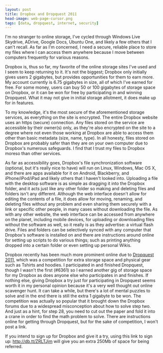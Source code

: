 ```yaml
---
layout: post
title: Dropbox and Dropquest 2011
head-image: web-page-cursor.png
tags: [data, dropquest, internet, security]
---
```


I'm no stranger to online storage, I've cycled through Windows Live
Skydrive, ADrive, Google Docs, Ubuntu One, and likely a few others that
I can't recall. As far as I'm concerned, I need a secure, reliable place
to store my files where I can access them anywhere because I move
between computers frequently for various reasons.

Dropbox is, thus so far, my favorite of the online storage sites I've
used and I seem to keep returning to it. It's not the biggest; Dropbox
only initially gives users 2 gigabytes, but provides opportunities for
them to earn more. My account currently is 6.75 gigabytes in size, all
of which I've earned for free. For some money, users can buy 50 or 100
gigabytes of storage space on Dropbox, or it can be won for free by
participating in and winning Dropquest. What it may not give in initial
storage allotment, it does make up for in features.

To my knowledge, it's the most secure of the aforementioned storage
services, as everything on the site is encrypted. The entire Dropbox
website uses an https (secure) connection. Any files stored on the
service are accessible by their owner(s) only, as they're also encrypted
on the site to a degree where not even those working at Dropbox are able
to access them other than basic metadata (size, name, type). In all
honesty, files stored on Dropbox are probably safer than they are on
your own computer due to Dropbox's numerous safeguards. I find that I
trust my files to Dropbox moreso than other services.

As far as accessibility goes, Dropbox's file synchronization software
(optional, but it's really nice to have) will run on Linux, Windows, Mac
OS X, and there are apps available for it on Android, Blackberry, and
iPhone/iPod/iPad and likely others that I haven't looked into. Uploading
a file with the desktop software is as simple as dragging it into the
Dropbox folder, and it acts just like any other folder so making and
deleting files and folders isn't any different. Although the web
interface doesn't allow for editing the contents of a file, it does
allow for moving, renaming, and deleting files without any problem and
even sharing them securely with a link or specific other people, in many
cases without downloading the file. As with any other website, the web
interface can be accessed from anywhere on the planet, including mobile
devices, for uploading or downloading files without the software as
well, so it really is as they advertise: a virtual flash drive. Files
and folders can be selectively synced with any computer that Dropbox's
software is installed on and there are instructions around online for
setting up scripts to do various things; such as printing anything
dropped into a certain folder or even setting up personal Wikis.

Dropbox recently has been much more prominent online due to [Dropquest
2011](https://www.dropbox.com/dropquest2011), which was a competition
for extra storage space and physical gear such as Tshirts and hoodies. I
participated in and finished Dropquest, though I wasn't the first
(\#6361) so I earned another gig of storage space for my Dropbox as does
anyone else who participates in and finishes. If nothing else, giving
Dropbox a try just for participating in Dropquest seems worth it in my
personal opinion because it's a very well thought out online scavenger
hunt. It can take a while, but there's a lot of mental puzzles to solve
and in the end there is still the extra 1 gigabyte to be won. The
competition was actually so popular that it brought down the Dropbox
forums due to a widespread misconception about how to solve step two.
And just as a hint, for step 28, you need to cut out the paper and fold
it into a crane in order to find the math problem to solve. There are
instructions online for getting through Dropquest, but for the sake of
competition, I won't post a link.

If you intend to sign up for Dropbox and give it a try, using this link
to sign up: <http://db.tt/ZRLTJjm> will give you an extra 250Mb of space
for being referred.
